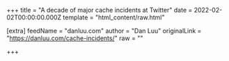 
+++
title = "A decade of major cache incidents at Twitter"
date = 2022-02-02T00:00:00.000Z
template = "html_content/raw.html"

[extra]
feedName = "danluu.com"
author = "Dan Luu"
originalLink = "https://danluu.com/cache-incidents/"
raw = ""

+++

